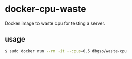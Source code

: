 # docker-cpu-waste

Docker image to waste cpu for testing a server.

## usage

```bash
$ sudo docker run --rm -it --cpus=0.5 dbgso/waste-cpu 
```

